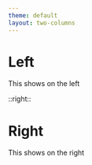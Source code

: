 ```yaml
---
theme: default
layout: two-columns
---
```


# Left

This shows on the left

::right::

# Right

This shows on the right
